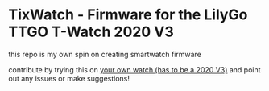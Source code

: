 # TixWatch - Firmware for the LilyGo TTGO T-Watch 2020 V3 
this repo is my own spin on creating smartwatch firmware

contribute by trying this on [your own watch (has to be a 2020 V3)](https://lilygo.cc/products/t-watch-2020-v3) and point out any issues or make suggestions!

